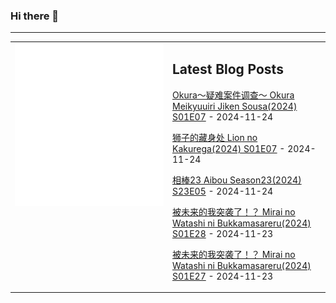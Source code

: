 ### Hi there 👋

<!--
**etng/etng** is a ✨ _special_ ✨ repository because its `README.md` (this file) appears on your GitHub profile.

Here are some ideas to get you started:

- 🔭 I’m currently working on ...
- 🌱 I’m currently learning ...
- 👯 I’m looking to collaborate on ...
- 🤔 I’m looking for help with ...
- 💬 Ask me about ...
- 📫 How to reach me: ...
- 😄 Pronouns: ...
- ⚡ Fun fact: ...
-->


---

<table>
<tr>
<td valign="top" width="50%">
<img src="metrics.svg" alt="Metric" />
</td>
<td valign="top" width="50%">

## Latest Blog Posts
<!-- blog start -->
[Okura～疑难案件调查～ Okura Meikyuuiri Jiken Sousa(2024) S01E07](http://www.fanxinzhui.com/rr/2591#S01E07) - 2024-11-24

[狮子的藏身处 Lion no Kakurega(2024) S01E07](http://www.fanxinzhui.com/rr/2590#S01E07) - 2024-11-24

[相棒23 Aibou Season23(2024) S23E05](http://www.fanxinzhui.com/rr/2593#S23E05) - 2024-11-24

[被未来的我突袭了！？ Mirai no Watashi ni Bukkamasareru(2024) S01E28](http://www.fanxinzhui.com/rr/2586#S01E28) - 2024-11-23

[被未来的我突袭了！？ Mirai no Watashi ni Bukkamasareru(2024) S01E27](http://www.fanxinzhui.com/rr/2586#S01E27) - 2024-11-23
<!-- blog end -->

</td></tr></table>

